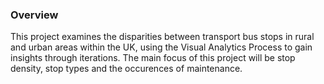 ### Overview
This project examines the disparities between transport bus stops in rural and urban areas within the UK, using the Visual Analytics Process to gain insights through iterations. The main focus of this project will be stop density, stop types and the occurences of maintenance.
